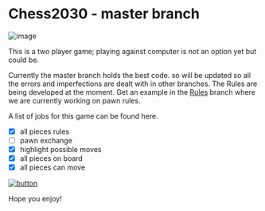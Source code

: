 # Chess2030 - master branch

![image](https://user-images.githubusercontent.com/56770626/83164817-9336ba80-a104-11ea-97c7-289f67ee2524.png)



This is a two player game; playing against computer is not an option yet but could be.

Currently the master branch holds the best code. so will be updated so all the errors and imperfections are dealt with in other branches.
The Rules are being developed at the moment. Get an example in the [Rules](https://github.com/Taonga07/Chess2030/tree/working)  branch where we are currently working on pawn rules.

A list of jobs for this game can be found here.

- [x] all pieces rules
- [ ] pawn exchange
- [x] highlight possible moves
- [x] all pieces on board
- [x] all pieces can move

[![button](https://user-images.githubusercontent.com/56770626/81318448-2f315100-9086-11ea-90e0-f983cff24e33.png)](https://repl.it/@Taonga07/Chess2030)

Hope you enjoy!
